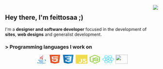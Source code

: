 
  <img src="https://github-readme-stats.vercel.app/api/top-langs/?username=feittosaa&langs_count=12&layout=compact&theme=dark" align="right">
  <!-- img src="https://user-images.githubusercontent.com/70824102/168827672-d480a3b5-0d21-4e9e-b2e3-0a2a16a2d649.png" align="right" -->

  ## Hey there, I'm feittosaa ;)
  
  I'm a **designer and software developer** focused in the development of **sites**, **web designs** and generalist development.
  
### > Programming languages I work on
  
<div align="center">
  <img align="center" height="30" width="40" src="https://raw.githubusercontent.com/devicons/devicon/master/icons/java/java-original.svg">
  <img align="center" height="30" width="40" src="https://raw.githubusercontent.com/devicons/devicon/master/icons/html5/html5-original.svg">
  <img align="center" height="30" width="40" src="https://raw.githubusercontent.com/devicons/devicon/master/icons/css3/css3-original.svg">
  <img align="center" height="30" width="40" src="https://raw.githubusercontent.com/devicons/devicon/master/icons/javascript/javascript-plain.svg">
  <img align="center" height="30" width="40" src="https://raw.githubusercontent.com/devicons/devicon/master/icons/nodejs/nodejs-original.svg">
  <img align="center" height="30" width="40" src="https://raw.githubusercontent.com/devicons/devicon/master/icons/react/react-original.svg">
  <img align="center" height="30" width="40" src="https://cdn.jsdelivr.net/gh/devicons/devicon/icons/postgresql/postgresql-original-wordmark.svg">
</div>


